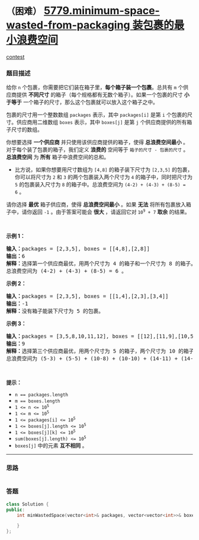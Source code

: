 # `（困难）` [5779.minimum-space-wasted-from-packaging 装包裹的最小浪费空间](https://leetcode-cn.com/problems/minimum-space-wasted-from-packaging/)

[contest](https://leetcode-cn.com/contest/weekly-contest-244/problems/minimum-space-wasted-from-packaging/)

### 题目描述
<div class="notranslate"><p>给你&nbsp;<code>n</code>&nbsp;个包裹，你需要把它们装在箱子里，<strong>每个箱子装一个包裹</strong>。总共有&nbsp;<code>m</code>&nbsp;个供应商提供 <strong>不同尺寸</strong>&nbsp;的箱子（每个规格都有无数个箱子）。如果一个包裹的尺寸 <strong>小于等于</strong>&nbsp;一个箱子的尺寸，那么这个包裹就可以放入这个箱子之中。</p>

<p>包裹的尺寸用一个整数数组&nbsp;<code>packages</code>&nbsp;表示，其中&nbsp;<code>packages[i]</code>&nbsp;是第&nbsp;<code>i</code>&nbsp;个包裹的尺寸。供应商用二维数组&nbsp;<code>boxes</code>&nbsp;表示，其中&nbsp;<code>boxes[j]</code>&nbsp;是第 <code>j</code>&nbsp;个供应商提供的所有箱子尺寸的数组。</p>

<p>你想要选择 <strong>一个供应商</strong>&nbsp;并只使用该供应商提供的箱子，使得 <strong>总浪费空间最小</strong>&nbsp;。对于每个装了包裹的箱子，我们定义 <strong>浪费的</strong>&nbsp;空间等于 <code>箱子的尺寸 - 包裹的尺寸</code>&nbsp;。<strong>总浪费空间</strong>&nbsp;为&nbsp;<strong>所有</strong>&nbsp;箱子中浪费空间的总和。</p>

<ul>
	<li>比方说，如果你想要用尺寸数组为&nbsp;<code>[4,8]</code>&nbsp;的箱子装下尺寸为&nbsp;<code>[2,3,5]</code>&nbsp;的包裹，你可以将尺寸为 <code>2</code>&nbsp;和 <code>3</code>&nbsp;的两个包裹装入两个尺寸为 <code>4</code>&nbsp;的箱子中，同时把尺寸为 <code>5</code>&nbsp;的包裹装入尺寸为 <code>8</code>&nbsp;的箱子中。总浪费空间为&nbsp;<code>(4-2) + (4-3) + (8-5) = 6</code>&nbsp;。</li>
</ul>

<p>请你选择 <strong>最优</strong>&nbsp;箱子供应商，使得 <strong>总浪费空间最小</strong>&nbsp;。如果 <strong>无法</strong> 将所有包裹放入箱子中，请你返回 <code>-1</code>&nbsp;。由于答案可能会 <strong>很大</strong>&nbsp;，请返回它对<strong>&nbsp;</strong><code>10<sup>9</sup> + 7</code>&nbsp;<b>取余</b>&nbsp;的结果。</p>

<p>&nbsp;</p>

<p><strong>示例 1：</strong></p>

<pre><b>输入：</b>packages = [2,3,5], boxes = [[4,8],[2,8]]
<b>输出：</b>6
<b>解释：</b>选择第一个供应商最优，用两个尺寸为 4 的箱子和一个尺寸为 8 的箱子。
总浪费空间为 (4-2) + (4-3) + (8-5) = 6 。
</pre>

<p><strong>示例 2：</strong></p>

<pre><b>输入：</b>packages = [2,3,5], boxes = [[1,4],[2,3],[3,4]]
<b>输出：</b>-1
<b>解释：</b>没有箱子能装下尺寸为 5 的包裹。
</pre>

<p><strong>示例 3：</strong></p>

<pre><b>输入：</b>packages = [3,5,8,10,11,12], boxes = [[12],[11,9],[10,5,14]]
<b>输出：</b>9
<b>解释：</b>选择第三个供应商最优，用两个尺寸为 5 的箱子，两个尺寸为 10 的箱子和两个尺寸为 14 的箱子。
总浪费空间为 (5-3) + (5-5) + (10-8) + (10-10) + (14-11) + (14-12) = 9 。
</pre>

<p>&nbsp;</p>

<p><strong>提示：</strong></p>

<ul>
	<li><code>n == packages.length</code></li>
	<li><code>m == boxes.length</code></li>
	<li><code>1 &lt;= n &lt;= 10<sup>5</sup></code></li>
	<li><code>1 &lt;= m &lt;= 10<sup>5</sup></code></li>
	<li><code>1 &lt;= packages[i] &lt;= 10<sup>5</sup></code></li>
	<li><code>1 &lt;= boxes[j].length &lt;= 10<sup>5</sup></code></li>
	<li><code>1 &lt;= boxes[j][k] &lt;= 10<sup>5</sup></code></li>
	<li><code>sum(boxes[j].length) &lt;= 10<sup>5</sup></code></li>
	<li><code>boxes[j]</code>&nbsp;中的元素 <strong>互不相同</strong>&nbsp;。</li>
</ul>
</div>

---
### 思路
```
```



### 答题
``` C++
class Solution {
public:
    int minWastedSpace(vector<int>& packages, vector<vector<int>>& boxes) {

    }
};
```




